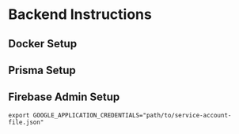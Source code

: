 # Backend Instructions

## Docker Setup

## Prisma Setup

## Firebase Admin Setup

```
export GOOGLE_APPLICATION_CREDENTIALS="path/to/service-account-file.json"
```
